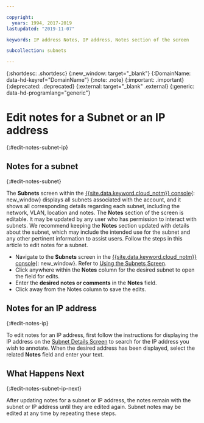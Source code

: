 ```yaml
---

copyright:
  years: 1994, 2017-2019
lastupdated: "2019-11-07"

keywords: IP address Notes, IP address, Notes section of the screen

subcollection: subnets

---
```


{:shortdesc: .shortdesc}
{:new_window: target="_blank"}
{:DomainName: data-hd-keyref="DomainName"}
{:note: .note}
{:important: .important}
{:deprecated: .deprecated}
{:external: target="_blank" .external}
{:generic: data-hd-programlang="generic"}

# Edit notes for a Subnet or an IP address
{:#edit-notes-subnet-ip}

## Notes for a subnet
{:#edit-notes-subnet}

The **Subnets** screen within the [{{site.data.keyword.cloud_notm}} console](https://{DomainName}/){: new_window} displays all subnets associated with the account, and it shows all corresponding details regarding each subnet, including the network, VLAN, location and notes. The **Notes** section of the screen is editable. It may be updated by any user who has permission to interact with subnets. We recommend keeping the **Notes** section updated with details about the subnet, which may include the intended use for the subnet and any other pertinent information to assist users. Follow the steps in this article to edit notes for a subnet.

* Navigate to the **Subnets** screen in the [{{site.data.keyword.cloud_notm}} console](https://{DomainName}/){: new_window}. Refer to [Using the Subnets Screen](/docs/infrastructure/subnets?topic=subnets-view-subnet-details#view-subnet-details).
* Click anywhere within the **Notes** column for the desired subnet to open the field for edits.
* Enter the **desired notes or comments** in the **Notes** field.
* Click away from the Notes column to save the edits.

## Notes for an IP address
{:#edit-notes-ip}

To edit notes for an IP address, first follow the instructions for displaying the IP address on the [Subnet Details Screen](/docs/infrastructure/subnets?topic=subnets-view-subnet-details#filter-subnet-details) to search for the IP address you wish to annotate. When the desired address has been displayed, select the related **Notes** field and enter your text.

## What Happens Next
{:#edit-notes-subnet-ip-next}

After updating notes for a subnet or IP address, the notes remain with the subnet or IP address until they are edited again. Subnet notes may be edited at any time by repeating these steps.
